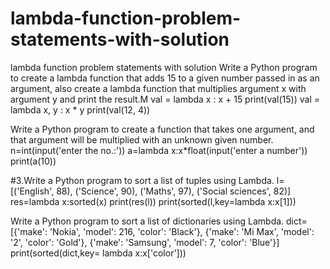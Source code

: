 # lambda-function-problem-statements-with-solution
lambda function problem statements with solution
Write a Python program to create a lambda function that adds 15 to a given number passed in as an argument, also create a lambda function that multiplies argument x with argument y and print the result.M
val = lambda x : x + 15
print(val(15))
val = lambda x, y : x * y
print(val(12, 4))

Write a Python program to create a function that takes one argument, and that argument will be multiplied with an unknown given number.
n=int(input('enter the no.:'))
a=lambda x:x*float(input('enter a number'))
print(a(10))

#3.Write a Python program to sort a list of tuples using Lambda.
l=[('English', 88), ('Science', 90), ('Maths', 97), ('Social sciences', 82)]
res=lambda x:sorted(x)
print(res(l))
print(sorted(l,key=lambda x:x[1]))

Write a Python program to sort a list of dictionaries using Lambda.
dict=[{'make': 'Nokia', 'model': 216, 'color': 'Black'}, {'make': 'Mi Max', 'model': '2', 'color': 'Gold'}, {'make': 'Samsung', 'model': 7, 'color': 'Blue'}]
print(sorted(dict,key= lambda x:x['color']))
